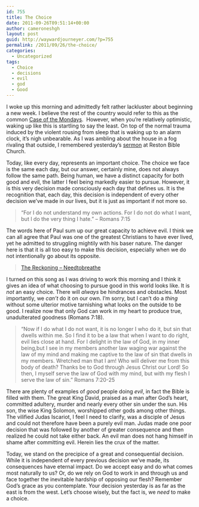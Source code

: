 ```yaml
---
id: 755
title: The Choice
date: 2011-09-26T09:51:14+00:00
author: cameroneshgh
layout: post
guid: http://waywardjourneyer.com/?p=755
permalink: /2011/09/26/the-choice/
categories:
  - Uncategorized
tags:
  - Choice
  - decisions
  - evil
  - god
  - Good
---
```

I woke up this morning and admittedly felt rather lackluster about beginning a new week. I believe the rest of the country would refer to this as the common [Case of the Mondays](http://waywardjourneyer.com/2011/09/13/cure-for-the-mondays/).  However, when you’re relatively optimistic, waking up like this is startling to say the least. On top of the normal trauma induced by the violent rousing from sleep that is waking up to an alarm clock, it’s nigh unbearable. As I was ambling about the house in a fog rivaling that outside, I remembered yesterday’s [sermon](http://www.restonbible.org/sermons/item/385-the-enemy-within) at Reston Bible Church.

Today, like every day, represents an important choice. The choice we face is the same each day, but our answer, certainly mine, does not always follow the same path. Being human, we have a distinct capacity for both good and evil, the latter I feel being markedly easier to pursue. However, it is this very decision made consciously each day that defines us. It is the recognition that, each day, this decision is independent of every other decision we’ve made in our lives, but it is just as important if not more so.

> “For I do not understand my own actions. For I do not do what I want, but I do the very thing I hate.” – Romans 7:15

The words here of Paul sum up our great capacity to achieve evil. I think we can all agree that Paul was one of the greatest Christians to have ever lived, yet he admitted to struggling mightily with his baser nature. The danger here is that it is all too easy to make this decision, especially when we do not intentionally go about its opposite.

> [The Reckoning &#8211; Needtobreathe](http://www.needtobreathe.net/music/3e97e0-the-reckoning/)

I turned on this song as I was driving to work this morning and I think it gives an idea of what choosing to pursue good in this world looks like. It is _not_ an easy choice. There will _always_ be hindrances and obstacles. Most importantly, we _can’t_ do it on our own. I’m sorry, but I can’t do a _thing_ without some ulterior motive tarnishing what looks on the outside to be good. I realize now that only God can work in my heart to produce true, unadulterated goodness (Romans 7:18).

> “Now if I do what I do not want, it is no longer I who do it, but sin that dwells within me. So I find it to be a law that when I want to do right, evil lies close at hand. For I delight in the law of God, in my inner being,but I see in my members another law waging war against the law of my mind and making me captive to the law of sin that dwells in my members. Wretched man that I am! Who will deliver me from this body of death? Thanks be to God through Jesus Christ our Lord! So then, I myself serve the law of God with my mind, but with my flesh I serve the law of sin.” Romans 7:20-25

There are plenty of examples of _good_ people doing _evil_, in fact the Bible is filled with them. The great King David, praised as a man after God’s heart, committed adultery, murder and nearly every other sin under the sun. His son, the wise King Solomon, worshipped other gods among other things. The vilified Judas Iscariot, I feel I need to clarify, was a disciple of Jesus and could not therefore have been a purely evil man. Judas made one poor decision that was followed by another of greater consequence and then realized he could not take either back. An evil man does not hang himself in shame after committing evil. Herein lies the crux of the matter.

Today, we stand on the precipice of a great and consequential decision. While it is independent of every previous decision we’ve made, its consequences have eternal impact. Do we accept easy and do what comes most naturally to us? Or, do we rely on God to work in and through us and face together the inevitable hardship of opposing our flesh? Remember God’s grace as you contemplate. Your decision yesterday is as far as the east is from the west. Let’s choose wisely, but the fact is, we _need_ to make a choice.